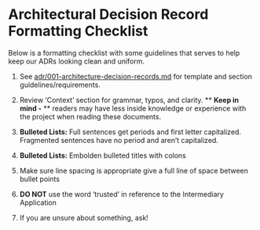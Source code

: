# Architectural Decision Record Formatting Checklist
Below is a formatting checklist with some guidelines that serves to help keep our ADRs looking clean and uniform. 

1. See [adr/001-architecture-decision-records.md](adr/001-architecture-decision-records.md) for template and section guidelines/requirements.


2. Review ‘Context’ section for grammar, typos, and clarity. ** **Keep in mind -** ** readers may have less inside knowledge or experience with the project when reading these documents.


2. **Bulleted Lists:** Full sentences get periods and first letter capitalized. Fragmented sentences have no period and aren’t capitalized.


3. **Bulleted Lists:** Embolden bulleted titles with colons


4. Make sure line spacing is appropriate give a full line of space between bullet points


5. **DO NOT** use the word ‘trusted’ in reference to the Intermediary Application


6. If you are unsure about something, ask!




